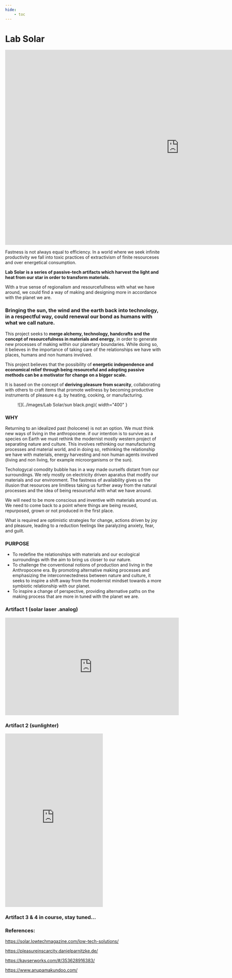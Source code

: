 ```yaml
---
hide:
    - toc
---
```


# **Lab Solar**

<iframe width="1120" height="630" src="https://www.youtube.com/embed/KArslVCf2Sc?si=3zz8qnx-RN8bwdjE" title="YouTube video player" frameborder="0" allow="accelerometer; autoplay; clipboard-write; encrypted-media; gyroscope; picture-in-picture; web-share" referrerpolicy="strict-origin-when-cross-origin" allowfullscreen></iframe>


Fastness is not always equal to efficiency. In a world where we seek infinite productivity we fall into toxic practices of extractivism of finite resourceses and over energetical consumption.

**Lab Solar is a series of passive-tech artifacts which harvest the light and heat from our star in order to transform materials.**

With a true sense of regionalism and resourcefullness with what we have around, we could find a way of making and designing more in accordance with the planet we are.

### **Bringing the sun, the wind and the earth back into technology, in a respectful way, could renewal our bond as humans with what we call nature.**


This project seeks to **merge alchemy, technology, handcrafts and the concept of resourcefulness in materials and energy**, in order to generate new processes of making within our planetary boundaries. While doing so, it believes in the importance of taking care of the relationships we have with places, humans and non humans involved.


This project believes that the possibility of **energetic independence and economical relief through being resourceful and adopting passive methods can be a motivator for change on a bigger scale.**

It is based on the concept of **deriving pleasure from scarcity**, collaborating with others to craft items that promote wellness by becoming productive instruments of pleasure e.g. by heating, cooking, or manufacturing. 

<figure markdown>
  ![](../images/Lab Solar/sun black.png){ width="400" } 
</figure>

### **WHY**

Returning to an idealized past (holocene) is not an option. We must think new ways of living in the anthropocene.  if our intention is to survive as a species on Earth we must rethink the modernist mostly western project of separating nature and culture. This involves rethinking our manufacturing processes and material world, and in doing so, rethinking the relationship we have with materials, energy harvesting and non human agents involved (living and non living, for example microorganisms or the sun).

Techologycal comodity bubble has in a way made ourselfs distant from our surroundings. We rely mostly on electricity driven aparatus that modify our materials and our environment. The fastness of availability gives us the illusion that resources are limitless taking us further away from the natural processes and the idea of being resourceful with what we have around. 

We will need to be more conscious and inventive with materials around us. We need to come back to a point where things are being reused, repurposed, grown or not produced in the first place.

What is required are optimistic strategies for change, actions driven by joy and pleasure, leading to a reduction feelings like paralyzing anxiety, fear, and guilt. 



### **PURPOSE**

- To redefine the relationships with materials and our ecological surroundings with the aim to bring us closer to our nature.
- To challenge the conventional notions of production and living in the Anthropocene era. By promoting alternative making processes and emphasizing the interconnectedness between nature and culture, it seeks to inspire a shift away from the modernist mindset towards a more symbiotic relationship with our planet.
- To inspire a change of perspective, providing alternative paths on the making process that are more in tuned with the planet we are.


### Artifact 1 (solar laser .analog)

<iframe width="560" height="315" src="https://www.youtube.com/embed/mcZvaZZ-cP4?si=wvY542CzSEGpOI7a" title="YouTube video player" frameborder="0" allow="accelerometer; autoplay; clipboard-write; encrypted-media; gyroscope; picture-in-picture; web-share" referrerpolicy="strict-origin-when-cross-origin" allowfullscreen></iframe>

### Artifact 2 (sunlighter)

<iframe width="315" height="560"
src="https://youtube.com/embed/dGf4Aa7snGs?si=LpKdRElUGUgpNwCu>"
title="YouTube video player"
frameborder="0"
allow="accelerometer; autoplay; clipboard-write; encrypted-media; gyroscope; picture-in-picture; web-share"
allowfullscreen></iframe>

### Artifact 3 & 4 in course, stay tuned...

### References:

https://solar.lowtechmagazine.com/low-tech-solutions/

https://pleasureinscarcity.danielparnitzke.de/

https://kayserworks.com/#/353628916383/

https://www.anupamakundoo.com/


